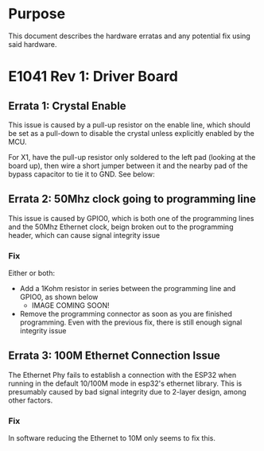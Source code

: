 # Purpose
This document describes the hardware erratas and any potential fix using said hardware.

# E1041 Rev 1: Driver Board

## Errata 1: Crystal Enable
This issue is caused by a pull-up resistor on the enable line, which should be set as a pull-down to disable the crystal unless explicitly enabled by the MCU.

For X1, have the pull-up resistor only soldered to the left pad (looking at the board up), then wire a short jumper between it and the nearby pad of the bypass capacitor to tie it to GND. See below:

## Errata 2: 50Mhz clock going to programming line
This issue is caused by GPIO0, which is both one of the programming lines and the 50Mhz Ethernet clock, beign broken out to the programming header, which can cause signal integrity issue

### Fix
Either or both:
- Add a 1Kohm resistor in series between the programming line and GPIO0, as shown below
    - IMAGE COMING SOON!
- Remove the programming connector as soon as you are finished programming. Even with the previous fix, there is still enough signal integrity issue

## Errata 3: 100M Ethernet Connection Issue
The Ethernet Phy fails to establish a connection with the ESP32 when running in the default 10/100M mode in esp32's ethernet library.
This is presumably caused by bad signal integrity due to 2-layer design, among other factors.

### Fix
In software reducing the Ethernet to 10M only seems to fix this.
